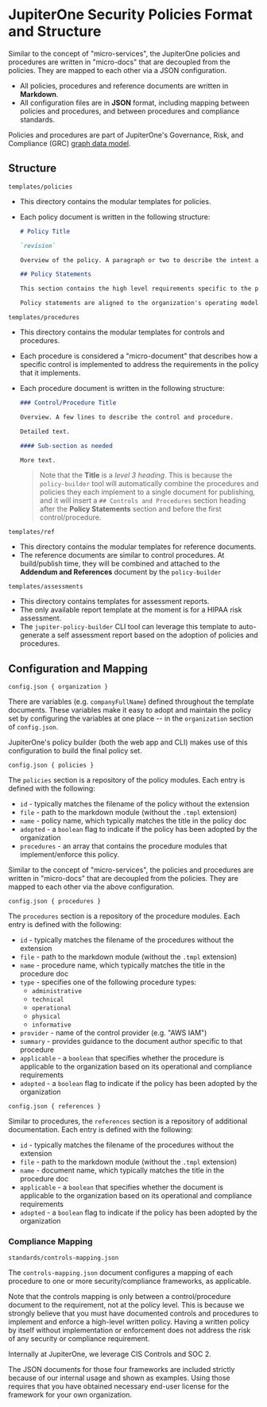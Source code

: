 # JupiterOne Security Policies Format and Structure

Similar to the concept of "micro-services", the JupiterOne policies and procedures are written in "micro-docs" that are decoupled from the policies. They are mapped to each other via a JSON configuration.

- All policies, procedures and reference documents are written in **Markdown**.
- All configuration files are in **JSON** format, including mapping between policies and procedures, and between procedures and compliance standards.

Policies and procedures are part of JupiterOne's Governance, Risk, and Compliance (GRC) [graph data model](../jupiterOne-data-model/org-grc.md).

## Structure

`templates/policies`

- This directory contains the modular templates for policies.
- Each policy document is written in the following structure:

    ```markdown
    # Policy Title

    `revision`

    Overview of the policy. A paragraph or two to describe the intent and principals of the policy.

    ## Policy Statements

    This section contains the high level requirements specific to the policy.

    Policy statements are aligned to the organization's operating model and applicable compliance requirements. These statements describe the "what" but not the "how". They are meant to be stable over longer periods of time without needing frequent updates.
    ```

`templates/procedures`

- This directory contains the modular templates for controls and procedures.
- Each procedure is considered a "micro-document" that describes how a specific control is implemented to address the requirements in the policy that it implements.
- Each procedure document is written in the following structure:

    ```markdown
    ### Control/Procedure Title

    Overview. A few lines to describe the control and procedure.

    Detailed text.

    #### Sub-section as needed

    More text.
    ```

  > Note that the **Title** is a _level 3 heading_. This is because the   `policy-builder` tool will automatically combine the procedures and policies   they each implement to a single document for publishing, and it will insert a   `## Controls and Procedures` section heading after the **Policy Statements** section and before the first control/procedure.

`templates/ref`

- This directory contains the modular templates for reference documents.
- The reference documents are similar to control procedures. At build/publish time, they will be combined and attached to the **Addendum and References** document by the `policy-builder`

`templates/assessments`

- This directory contains templates for assessment reports.
- The only available report template at the moment is for a HIPAA risk assessment.
- The `jupiter-policy-builder` CLI tool can leverage this template to auto-generate a self assessment report based on the adoption of policies and procedures.

## Configuration and Mapping

`config.json { organization }`

There are variables (e.g. `companyFullName`) defined throughout the template documents. These variables make it easy to adopt and maintain the policy set by configuring the variables at one place -- in the `organization` section of `config.json`.

JupiterOne's policy builder (both the web app and CLI) makes use of this configuration to build the final policy set.

`config.json { policies }`

The `policies` section is a repository of the policy modules. Each entry is defined with the following:

- `id` - typically matches the filename of the policy without the extension
- `file` - path to the markdown module (without the `.tmpl` extension)
- `name` - policy name, which typically matches the title in the policy doc
- `adopted` - a `boolean` flag to indicate if the policy has been adopted by the organization
- `procedures` - an array that contains the procedure modules that implement/enforce this policy.

Similar to the concept of "micro-services", the policies and procedures are written in "micro-docs" that are decoupled from the policies. They are mapped to each other via the above configuration.

`config.json { procedures }`

The `procedures` section is a repository of the procedure modules. Each entry is defined with the following:

- `id` - typically matches the filename of the procedures without the extension
- `file` - path to the markdown module (without the `.tmpl` extension)
- `name` - procedure name, which typically matches the title in the procedure doc
- `type` - specifies one of the following procedure types:
  - `administrative`
  - `technical`
  - `operational`
  - `physical`
  - `informative`
- `provider` - name of the control provider (e.g. "AWS IAM")
- `summary` - provides guidance to the document author specific to that procedure
- `applicable` - a `boolean` that specifies whether the procedure is applicable to the organization based on its operational and compliance requirements
- `adopted` - a `boolean` flag to indicate if the policy has been adopted by the organization

`config.json { references }`

Similar to procedures, the `references` section is a repository of additional documentation. Each entry is defined with the following:

- `id` - typically matches the filename of the procedures without the extension
- `file` - path to the markdown module (without the `.tmpl` extension)
- `name` - document name, which typically matches the title in the procedure doc
- `applicable` - a `boolean` that specifies whether the document is applicable to the organization based on its operational and compliance requirements
- `adopted` - a `boolean` flag to indicate if the policy has been adopted by the organization

### Compliance Mapping

`standards/controls-mapping.json`

The `controls-mapping.json` document configures a mapping of each procedure to one or more security/compliance frameworks, as applicable.

Note that the controls mapping is only between a control/procedure document to the requirement, not at the policy level. This is because we strongly believe that you must have documented controls and procedures to implement and enforce a high-level written policy. Having a written policy by itself without 
implementation or enforcement does not address the risk of any security or compliance requirement.

Internally at JupiterOne, we leverage CIS Controls and SOC 2.

The JSON documents for those four frameworks are included strictly because of our internal usage and shown as examples. Using those requires that you have obtained necessary end-user license for the framework for your own organization.
